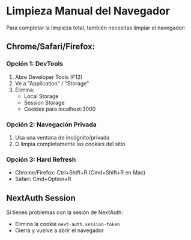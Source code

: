 # Limpieza Manual del Navegador

Para completar la limpieza total, también necesitas limpiar el navegador:

## Chrome/Safari/Firefox:

### Opción 1: DevTools
1. Abre Developer Tools (F12)
2. Ve a "Application" / "Storage" 
3. Elimina:
   - Local Storage
   - Session Storage
   - Cookies para localhost:3000

### Opción 2: Navegación Privada
1. Usa una ventana de incógnito/privada
2. O limpia completamente las cookies del sitio

### Opción 3: Hard Refresh
- Chrome/Firefox: Ctrl+Shift+R (Cmd+Shift+R en Mac)
- Safari: Cmd+Option+R

## NextAuth Session
Si tienes problemas con la sesión de NextAuth:
- Elimina la cookie `next-auth.session-token`
- Cierra y vuelve a abrir el navegador